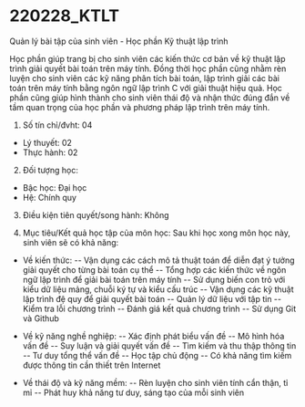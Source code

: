 # 220228_KTLT
Quản lý bài tập của sinh viên - Học phần Kỹ thuật lập trình

Học phần giúp trang bị cho sinh viên các kiến thức cơ bản về kỹ thuật lập trình giải quyết bài toán trên máy tính. Đồng thời học phần cũng nhằm rèn luyện cho sinh viên các kỹ năng phân tích bài toán, lập trình giải các bài toán trên máy tính bằng ngôn ngữ lập trình C với giải thuật hiệu quả. Học phần cũng giúp hình thành cho sinh viên thái độ và nhận thức đúng đắn về tầm quan trọng của học phần và phương pháp lập trình trên máy tính.

1. Số tín chỉ/đvht: 04
- Lý thuyết: 02
- Thực hành: 02

2. Đối tượng học:
- Bậc học: Đại học        
- Hệ: Chính quy

3. Điều kiện tiên quyết/song hành:  Không

4. Mục tiêu/Kết quả học tập của môn học: Sau khi học xong môn học này, sinh viên sẽ có khả năng:

- Về kiến thức:
-- Vận dụng các cách mô tả thuật toán để diễn đạt ý tưởng giải quyết cho từng bài toán cụ thể
-- Tổng hợp các kiến thức về ngôn ngữ lập trình để giải bài toán trên máy tính
-- Sử dụng biến con trỏ với kiểu dữ liệu mảng, chuỗi ký tự và kiểu cấu trúc
-- Vận dụng các kỹ thuật lập trình đệ quy để giải quyết bài toán
-- Quản lý dữ liệu với tập tin
-- Kiểm tra lỗi chương trình
-- Đánh giá kết quả chương trình
-- Sử dụng Git và Github

- Về kỹ năng nghề nghiệp:
-- Xác định phát biểu vấn đề
-- Mô hình hóa vấn đề
-- Suy luận và giải quyết vấn đề
-- Tìm kiếm và thu thập thông tin
--  Tư duy tổng thể vấn đề
--  Học tập chủ động
-- Có khả năng tìm kiếm được thông tin cần thiết trên Internet

- Về thái độ và kỹ năng mềm:
-- Rèn luyện cho sinh viên tính cẩn thận, tỉ mỉ
-- Phát huy khả năng tư duy, sáng tạo của mỗi sinh viên
